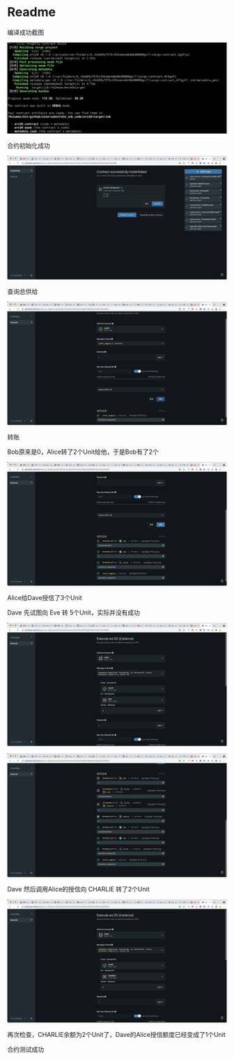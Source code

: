 # Readme

编译成功截图

![1](docs/images/1.png)

合约初始化成功

![2](docs/images/2.png)

查询总供给

![3](docs/images/3.png)

转账

Bob原来是0，Alice转了2个Unit给他，于是Bob有了2个

![4](docs/images/4.png)

Alice给Dave授信了3个Unit

Dave 先试图向 Eve 转 5个Unit，实际并没有成功

![5-1](docs/images/5-1.png)

![5-2](docs/images/5-2.png)

Dave 然后调用Alice的授信向 CHARLIE 转了2个Unit

![6-1](docs/images/6-1.png)

再次检查，CHARLIE余额为2个Unit了，Dave的Alice授信额度已经变成了1个Unit

合约测试成功